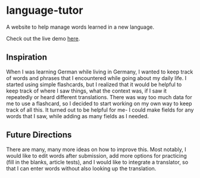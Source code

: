 # language-tutor
A website to help manage words learned in a new language.

Check out the live demo [here](https://german-tutor.herokuapp.com/).

## Inspiration
When I was learning German while living in Germany, I wanted to keep track of words and phrases that I encountered 
while going about my daily life. I started using simple flashcards, but I realized that it would be helpful to keep
track of where I saw things, what the context was, if I saw it repeatedly or heard different translations. 
There was way too much data for me to use a flashcard, so I decided to start working on my own way to keep track of
all this. It turned out to be helpful for me- I could make fields for any words that I saw, while adding as many fields
as I needed. 

## Future Directions
There are many, many more ideas on how to improve this. Most notably, I would like to edit words after submission, 
add more options for practicing (fill in the blanks, article tests), and I would like to integrate a translator, 
so that I can enter words without also looking up the translation.
